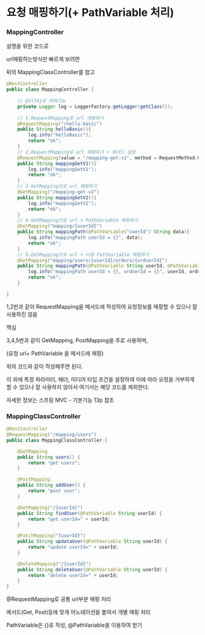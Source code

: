 # 요청 매핑하기(+ PathVariable 처리)

### MappingController

설명을 위한 코드로

url매핑하는방식만 빠르게 보려면

뒤의 MappingClassController를 참고

```java
@RestController
public class MappingController {
	
    // @Slf4j로 대체가능
    private Logger log = LoggerFactory.getLogger(getClass());
	
    // 1.RequestMapping로 url 매핑하기
    @RequestMapping("/hello-basic")
    public String helloBasic(){
        log.info("helloBasic");
        return "ok";
    }
	// 2.RequestMapping로 url 매핑하기 + 메서드 설정
    @RequestMapping(value = "/mapping-get-v1", method = RequestMethod.GET)
    public String mappingGetV1(){
        log.info("mappingGetV1");
        return "ok";
    }
	// 3.GetMapping으로 url 매핑하기
    @GetMapping("/mapping-get-v2")
    public String mappingGetV2(){
        log.info("mappingGetV2");
        return "ok";
    }
	// 4.GetMapping으로 url + PathVariable 매핑하기 
    @GetMapping("mapping/{userId}")
    public String mappingPath(@PathVariable("userId") String data){
        log.info("mappingPath userId = {}", data);
        return "ok";
    }
	// 5.GetMapping으로 url + 다중 PathVariable 매필하기 
    @GetMapping("mapping/users/{userId}/orders/{ordserId}")
    public String mappingPath(@PathVariable String userId, @PathVariable String ordserId){
        log.info("mappingPath userId = {}, ordserId = {}", userId, ordserId);
        return "ok";
    }

}
```

1,2번과 같이 RequestMapping을 메서드에 작성하여 요청정보를 매핑할 수 있으나 잘 사용하진 않음



핵심

3,4,5번과 같이 GetMapping, PostMapping을 주로 사용하며,

(요청 url+ PathVariable 을 메서드에 매핑)

위의 코드와 같이 작성해주면 된다.



이 외에 특정 파라미터, 헤더, 미디어 타입 조건을 설정하여 이에 따라 요청을 거부하게 할 수 있으나 잘 사용하지 않아서 여기서는 해당 코드를 제외한다.

자세한 정보는 스프링 MVC - 기본기능 13p 참조



### MappingClassController

```java
@RestController
@RequestMapping("/mapping/users")
public class MappingClassController {

    @GetMapping
    public String users() {
        return "get users";
    }

    @PostMapping
    public String addUser() {
        return "post user";
    }

    @GetMapping("/{userId}")
    public String findUser(@PathVariable String userId) {
        return "get userId=" + userId;
    }

    @PatchMapping("{userId}")
    public String updataUser(@PathVariable String userId) {
        return "update userId=" + userId;
    }

    @DeleteMapping("/{userId}")
    public String deleteUser(@PathVariable String userId) {
        return "delete userId=" + userId;
    }
}

```

@RequestMapping로 공통 url부분 매핑 처리

메서드(Get, Post)등에 맞게 어노테이션을 붙여서 개별 매핑 처리

PathVariable은 {}로 작성, @PathVariable을 이용하여 받기

